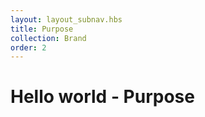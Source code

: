 ```yaml
---
layout: layout_subnav.hbs
title: Purpose
collection: Brand
order: 2
---
```


# Hello world - Purpose
